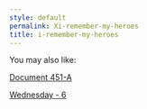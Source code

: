 ```yaml
---
style: default
permalink: Xi-remember-my-heroes
title: i-remember-my-heroes
---
```

You may also like:

[Document 451-A](http://scp-wiki.net/document-451-a)

[Wednesday - 6](http://scp-wiki.net/wednesday-6)
